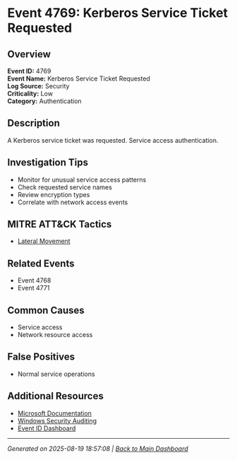 # Event 4769: Kerberos Service Ticket Requested

## Overview
**Event ID:** 4769  
**Event Name:** Kerberos Service Ticket Requested  
**Log Source:** Security  
**Criticality:** Low  
**Category:** Authentication  

## Description
A Kerberos service ticket was requested. Service access authentication.

## Investigation Tips
- Monitor for unusual service access patterns
- Check requested service names
- Review encryption types
- Correlate with network access events

## MITRE ATT&CK Tactics
- [Lateral Movement](https://attack.mitre.org/tactics/TA0008/)

## Related Events
- Event 4768
- Event 4771

## Common Causes
- Service access
- Network resource access

## False Positives
- Normal service operations

## Additional Resources
- [Microsoft Documentation](https://learn.microsoft.com/en-us/previous-versions/windows/it-pro/windows-10/security/threat-protection/auditing/event-4769)
- [Windows Security Auditing](https://learn.microsoft.com/en-us/windows/security/threat-protection/auditing/audit-events)
- [Event ID Dashboard](../index.html)

---
*Generated on 2025-08-19 18:57:08 | [Back to Main Dashboard](../index.html)*
